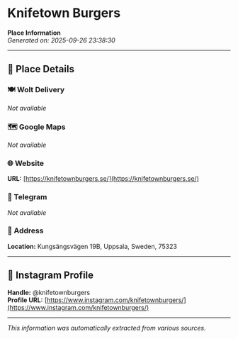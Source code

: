 # Knifetown Burgers

**Place Information**  
*Generated on: 2025-09-26 23:38:30*

---

## 📍 Place Details

### 🍽️ Wolt Delivery
*Not available*

### 🗺️ Google Maps
*Not available*

### 🌐 Website
**URL:** [https://knifetownburgers.se/](https://knifetownburgers.se/)

### 📱 Telegram
*Not available*

### 📍 Address
**Location:** Kungsängsvägen 19B, Uppsala, Sweden, 75323

---

## 🔗 Instagram Profile

**Handle:** @knifetownburgers  
**Profile URL:** [https://www.instagram.com/knifetownburgers/](https://www.instagram.com/knifetownburgers/)

---

*This information was automatically extracted from various sources.*
